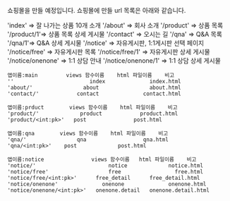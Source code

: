쇼핑몰을 만들 예정입니다. 쇼핑몰에 만들 url 목록은 아래와 같습니다. 

'index' => 잘 나가는 상품 10개 소개
'/about' => 회사 소개
'/product' => 상품 목록
'/product/1'=> 상품 목록 상세 게시물
'/contact' => 오시는 길
'/qna' => Q&A 목록
'/qna/1'=> Q&A 상세 게시물
'/notice' => 자유게시판, 1:1게시판 선택 페이지
'/notice/free' => 자유게시판 목록
'/notice/free/1' => 자유게시판 상세 게시물
'/notice/onenone' => 1:1 상담 안내
'/notice/onenone/1'  => 1:1 상담 상세 게시물

```
앱이름:main         views 함수이름    html 파일이름    비고
''  			          index		         index.html      
'about/' 		        about		         about.html       
'contact/'		      contact		       contact.html

앱이름:prduct        views 함수이름    html 파일이름    비고
'product/'		       product		      product.html
'product/<int:pk>'   post            	post.html

앱이름:qna        views 함수이름    html 파일이름    비고
'qna/'			      qna		           qna.html
'qna/<int:pk>'    post        	   post.html

앱이름:notice               views 함수이름   html 파일이름    비고
'notice/'		                notice		       notice.html
'notice/free'		            free		         free.html
'notice/free/<int:pk>'	    free_detail	     free_detail.html
'notice/onenone'	          onenone		       onenone.html
'notice/onenone/<int:pk>'   onenone.detail	 onenone.detail.html
```

